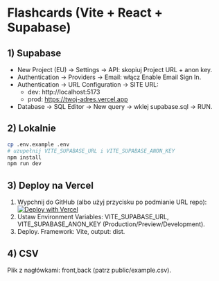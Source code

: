 # Flashcards (Vite + React + Supabase)

## 1) Supabase
- New Project (EU) → Settings → API: skopiuj Project URL + anon key.
- Authentication → Providers → Email: włącz Enable Email Sign In.
- Authentication → URL Configuration → SITE URL:
  - dev: http://localhost:5173
  - prod: https://twoj-adres.vercel.app
- Database → SQL Editor → New query → wklej supabase.sql → RUN.

## 2) Lokalnie
```bash
cp .env.example .env
# uzupełnij VITE_SUPABASE_URL i VITE_SUPABASE_ANON_KEY
npm install
npm run dev
```

## 3) Deploy na Vercel
1. Wypchnij do GitHub (albo użyj przycisku po podmianie URL repo):
   [![Deploy with Vercel](https://vercel.com/button)](https://vercel.com/new/clone?repository-url=TU_WKLEJ_URL_REPO&env=VITE_SUPABASE_URL,VITE_SUPABASE_ANON_KEY&project-name=flashcards&repository-name=flashcards)
2. Ustaw Environment Variables: VITE_SUPABASE_URL, VITE_SUPABASE_ANON_KEY (Production/Preview/Development).
3. Deploy. Framework: Vite, output: dist.

## 4) CSV
Plik z nagłówkami: front,back (patrz public/example.csv).
